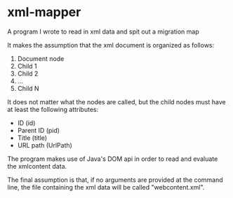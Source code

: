 # xml-mapper
A program I wrote to read in xml data and spit out a migration map

It makes the assumption that the xml document is organized as follows:

1. Document node
  2. Child 1
  3. Child 2
  4. ...
  5. Child N

It does not matter what the nodes are called, but the child nodes must have at least the following attributes:

* ID (id)
* Parent ID (pid)
* Title (title)
* URL path (UrlPath)

The program makes use of Java's DOM api in order to read and evaluate the xmlcontent data.

The final assumption is that, if no arguments are provided at the command line, the file containing the xml data will be called "webcontent.xml".

